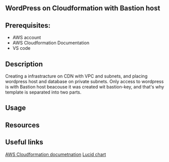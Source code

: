 ## WordPress on Cloudformation with Bastion host


 ## Prerequisites:
   - AWS account
   - AWS Cloudformation Documentation
   - VS code
   
## Description
 Creating a infrastracture on CDN with VPC and subnets, and placing wordpress host and database on private subnets. Only access to wordpress is with Bastion host beacouse it was created wit bastion-key, and that's why template is separated into two parts.
## Usage

## Resources

## Useful links
[AWS Cloudformation documetnation](https://docs.aws.amazon.com/cloudformation/)
[Lucid chart](https://lucid.app/users/login#/login)

